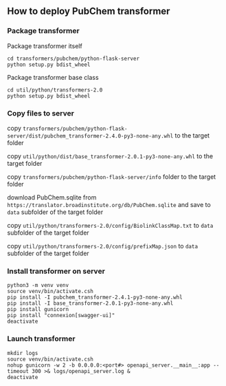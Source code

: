 ## How to deploy PubChem transformer

### Package transformer

Package transformer itself
```
cd transformers/pubchem/python-flask-server
python setup.py bdist_wheel
```
Package transformer base class
```
cd util/python/transformers-2.0
python setup.py bdist_wheel
```

### Copy files to server

copy `transformers/pubchem/python-flask-server/dist/pubchem_transformer-2.4.0-py3-none-any.whl` to the target folder

copy `util/python/dist/base_transformer-2.0.1-py3-none-any.whl` to the target folder

copy `transformers/pubchem/python-flask-server/info` folder to the target folder

download PubChem.sqlite from `https://translator.broadinstitute.org/db/PubChem.sqlite` and save to `data` subfolder of the target folder

copy `util/python/transformers-2.0/config/BiolinkClassMap.txt` to `data` subfolder of the target folder

copy `util/python/transformers-2.0/config/prefixMap.json` to `data` subfolder of the target folder


### Install transformer on server

```
python3 -m venv venv
source venv/bin/activate.csh
pip install -I pubchem_transformer-2.4.1-py3-none-any.whl
pip install -I base_transformer-2.0.1-py3-none-any.whl
pip install gunicorn
pip install "connexion[swagger-ui]"
deactivate
```

### Launch transformer

```
mkdir logs
source venv/bin/activate.csh
nohup gunicorn -w 2 -b 0.0.0.0:<port#> openapi_server.__main__:app --timeout 300 >& logs/openapi_server.log &
deactivate
```



